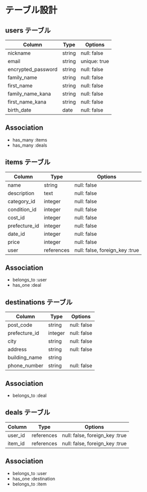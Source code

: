 # テーブル設計

## users テーブル

| Column             | Type    | Options      |
| ------------------ | ------- | ------------ |
| nickname           | string  | null: false  |
| email              | string  | unique: true |
| encrypted_password | string  | null: false  |
| family_name        | string  | null: false  |
| first_name         | string  | null: false  |
| family_name_kana   | string  | null: false  |
| first_name_kana    | string  | null: false  |
| birth_date         | date    | null: false  |

## Association
- has_many :items
- has_many :deals

## items テーブル

| Column         | Type       | Options                        |
| -------------  | ---------- | ------------------------------ |
| name           | string     | null: false                    |
| description    | text       | null: false                    |
| category_id    | integer    | null: false                    |
| condition_id   | integer    | null: false                    |
| cost_id        | integer    | null: false                    |
| prefecture_id  | integer    | null: false                    |
| date_id        | integer    | null: false                    |
| price          | integer    | null: false                    |
| user           | references | null: false, foreign_key :true |

## Association

- belongs_to :user
- has_one    :deal

## destinations テーブル

| Column        | Type        | Options                        |
| ------------- | ----------- | ------------------------------ |
| post_code     | string      | null: false                    |
| prefecture_id | integer     | null: false                    |
| city          | string      | null: false                    |
| address       | string      | null: false                    |
| building_name | string      |                                |
| phone_number  | string      | null: false                    |

## Association

- belongs_to :deal

## deals テーブル

| Column      | Type       | Options                         |
| ----------- | ---------- | ------------------------------- |
| user_id     | references | null: false, foreign_key :true  |
| item_id     | references | null: false, foreign_key :true  |

## Association

- belongs_to :user
- has_one    :destination
- belongs_to :item